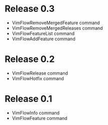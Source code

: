 # Release 0.3

 * VimFlowRemoveMergedFeature command
 * VimFlowRemoveMergedReleases command
 * VimFlowFeatureList command
 * VimFlowAddFeature command

# Release 0.2

 * VimFlowRelease command
 * VimFlowHotfix command

# Release 0.1

 * VimFlowInfo command
 * VimFlowFeature command
